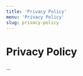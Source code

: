 ```yaml
---
title: 'Privacy Policy'
menu: 'Privacy Policy'
slug: privacy-policy
---
```


# Privacy Policy  

...